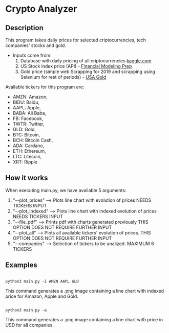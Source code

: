 # Crypto Analyzer

## Description

This program takes daily prices for selected criptocurrencies, tech companies' stocks and gold.

- Inputs come from:
    1. Database with daily pricing of all criptocurrencies [kaggle.com](kaggle.com)
    2. US Stock index price (API) - [Financial Modeling Prep](https://financialmodelingprep.com/)
    3. Gold price (simple web Scrapping for 2019 and scrapping using Selenium for rest of periods) - [USA Gold](https://www.usagold.com/reference/prices/goldhistory.php)

Available tickers for this program are:

- AMZN: Amazon,
- BIDU: Baidu,
- AAPL: Apple,
- BABA: Ali Baba,
- FB: Facebook,
- TWTR: Twitter,
- GLD: Gold,
- BTC: Bitcoin,
- BCH: Bitcoin Cash,
- ADA: Cardano,
- ETH: Ethereum,
- LTC: Litecoin,
- XRT: Ripple

## How it works

When executing main.py, we have available 5 arguments:

1. "--plot_prices" --> Plots line chart with evolution of prices NEEDS TICKERS INPUT
2. "--plot_indexed" --> Plots line chart with indexed evolution of prices NEEDS TICKERS INPUT
3. "--file_pdf" --> Prints pdf with charts generated previously THIS OPTION DOES NOT REQUIRE FURTHER INPUT
4. "--plot_all" --> Plots all available tickers' evolution of prices. THIS OPTION DOES NOT REQUIRE FURTHER INPUT
5. "--companies" --> Selection of tickers to be analized. MAXIMUM 6 TICKERS

## Examples

```

python3 main.py -i AMZN AAPL GLD

```

This command generates a .png image containing a line chart with indexed price for Amazon, Apple and Gold.

```

python3 main.py -a

```

This command generates a .png image containing a line chart with price in USD for all companies.
